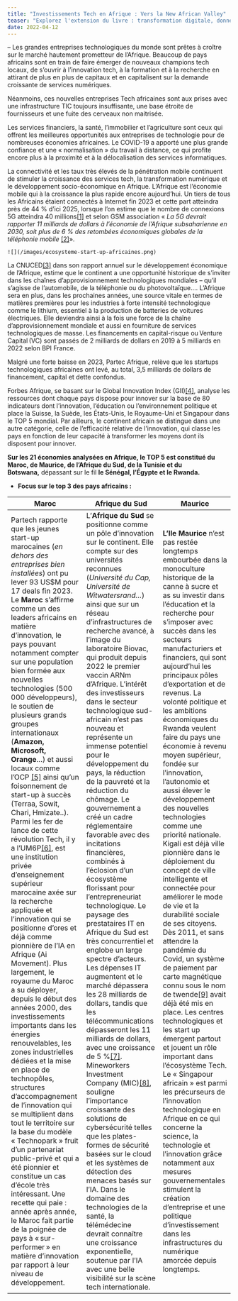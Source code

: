```yaml
---
title: "Investissements Tech en Afrique : Vers la New African Valley"
teaser: "Explorez l'extension du livre : transformation digitale, données, IA. Découvrez articles, avis, et commandez le livre. Contactez-nous pour un accompagnement vers le futur tech en Afrique."
date: 2022-04-12
---
```


– Les grandes entreprises technologiques du monde sont prêtes à croître sur le marché hautement prometteur de l’Afrique. Beaucoup de pays africains sont en train de faire émerger de nouveaux champions tech locaux, de s’ouvrir à l’innovation tech, à la formation et à la recherche en attirant de plus en plus de capitaux et en capitalisent sur la demande croissante de services numériques.

Néanmoins, ces nouvelles entreprises Tech africaines sont aux prises avec une infrastructure TIC toujours insuffisante, une base étroite de fournisseurs et une fuite des cerveaux non maitrisée.

Les services financiers, la santé, l’immobilier et l’agriculture sont ceux qui offrent les meilleures opportunités aux entreprises de technologie pour de nombreuses économies africaines. Le COVID-19 a apporté une plus grande confiance et une « normalisation » du travail à distance, ce qui profite encore plus à la proximité et à la délocalisation des services informatiques.

La connectivité et les taux très élevés de la pénétration mobile continuent de stimuler la croissance des services tech, la transformation numérique et le développement socio-économique en Afrique. L’Afrique est l’économie mobile qui à la croissance la plus rapide encore aujourd’hui. Un tiers de tous les Africains étaient connectés à Internet fin 2023 et cette part atteindra près de 44 % d’ici 2025, lorsque l’on estime que le nombre de connexions 5G atteindra 40 millions[[1]](https://orbii.fr/investissements-tech-en-afrique-vers-la-new-african-valley/#_ftn1) et selon GSM association « _La 5G devrait rapporter 11 milliards de dollars à l’économie de l’Afrique subsaharienne en 2030, soit plus de 6 % des retombées économiques globales de la téléphonie mobile_ [[2]](https://orbii.fr/investissements-tech-en-afrique-vers-la-new-african-valley/#_ftn2)».

<div class="extended">

	![](/images/ecosysteme-start-up-africaines.png)

</div>

La CNUCED[[3]](https://orbii.fr/investissements-tech-en-afrique-vers-la-new-african-valley/#_ftn3) dans son rapport annuel sur le développement économique de l’Afrique, estime que le continent a une opportunité historique de s’inviter dans les chaînes d’approvisionnement technologiques mondiales – qu’il s’agisse de l’automobile, de la téléphonie ou du photovoltaïque…. L’Afrique sera en plus, dans les prochaines années, une source vitale en termes de matières premières pour les industries à forte intensité technologique comme le lithium, essentiel à la production de batteries de voitures électriques. Elle deviendra ainsi à la fois une force de la chaîne d’approvisionnement mondiale et aussi en fourniture de services technologiques de masse. Les financements en capital-risque ou Venture Capital (VC) sont passés de 2 milliards de dollars en 2019 à 5 milliards en 2022 selon BPI France.

Malgré une forte baisse en 2023, Partec Afrique, relève que les startups technologiques africaines ont levé, au total, 3,5 milliards de dollars de financement, capital et dette confondus.

Forbes Afrique, se basant sur le Global Innovation Index (GII)[[4]](https://orbii.fr/investissements-tech-en-afrique-vers-la-new-african-valley/#_ftn4), analyse les ressources dont chaque pays dispose pour innover sur la base de 80 indicateurs dont l’innovation, l’éducation ou l’environnement politique et place la Suisse, la Suède, les États-Unis, le Royaume-Uni et Singapour dans le TOP 5 mondial. Par ailleurs, le continent africain se distingue dans une autre catégorie, celle de l’efficacité relative de l’innovation, qui classe les pays en fonction de leur capacité à transformer les moyens dont ils disposent pour innover.

**Sur les 21 économies analysées en Afrique, le TOP 5 est constitué du Maroc, de Maurice, de l’Afrique du Sud, de la Tunisie et du Botswana,** dépassant sur le fil **le Sénégal, l’Égypte et le Rwanda.**

- **Focus sur le top 3 des pays africains :**

<div class="extended2">

| **Maroc**                                                                                                                                                                                                                                                                                                                                                                                                                                                                                                                                                                                                                                                                                                                                                                                                                                                                                                                                                                                                                                                                                                                                                                                                                                                                                                                                                                                                                                                                                                                                                                                                                                          | **Afrique du Sud**                                                                                                                                                                                                                                                                                                                                                                                                                                                                                                                                                                                                                                                                                                                                                                                                                                                                                                                                                                                                                                                                                                                                                                                                                                                                                                                                                                                                                                                                                                                                                                                                                                         | **Maurice**                                                                                                                                                                                                                                                                                                                                                                                                                                                                                                                                                                                                                                                                                                                                                                                                                                                                                                                                                                                                                                                                                                                                                                                                                                                                                                                                                                                                                                                  |
| -------------------------------------------------------------------------------------------------------------------------------------------------------------------------------------------------------------------------------------------------------------------------------------------------------------------------------------------------------------------------------------------------------------------------------------------------------------------------------------------------------------------------------------------------------------------------------------------------------------------------------------------------------------------------------------------------------------------------------------------------------------------------------------------------------------------------------------------------------------------------------------------------------------------------------------------------------------------------------------------------------------------------------------------------------------------------------------------------------------------------------------------------------------------------------------------------------------------------------------------------------------------------------------------------------------------------------------------------------------------------------------------------------------------------------------------------------------------------------------------------------------------------------------------------------------------------------------------------------------------------------------------------- | ---------------------------------------------------------------------------------------------------------------------------------------------------------------------------------------------------------------------------------------------------------------------------------------------------------------------------------------------------------------------------------------------------------------------------------------------------------------------------------------------------------------------------------------------------------------------------------------------------------------------------------------------------------------------------------------------------------------------------------------------------------------------------------------------------------------------------------------------------------------------------------------------------------------------------------------------------------------------------------------------------------------------------------------------------------------------------------------------------------------------------------------------------------------------------------------------------------------------------------------------------------------------------------------------------------------------------------------------------------------------------------------------------------------------------------------------------------------------------------------------------------------------------------------------------------------------------------------------------------------------------------------------------------- | ------------------------------------------------------------------------------------------------------------------------------------------------------------------------------------------------------------------------------------------------------------------------------------------------------------------------------------------------------------------------------------------------------------------------------------------------------------------------------------------------------------------------------------------------------------------------------------------------------------------------------------------------------------------------------------------------------------------------------------------------------------------------------------------------------------------------------------------------------------------------------------------------------------------------------------------------------------------------------------------------------------------------------------------------------------------------------------------------------------------------------------------------------------------------------------------------------------------------------------------------------------------------------------------------------------------------------------------------------------------------------------------------------------------------------------------------------------ |
| Partech rapporte que les jeunes start-up marocaines (_en dehors des entreprises bien installées_) ont pu lever 93 US$M pour 17 deals fin 2023. Le **Maroc** s’affirme comme un des leaders africains en matière d’innovation, le pays pouvant notamment compter sur une population bien formée aux nouvelles technologies (500 000 développeurs), le soutien de plusieurs grands groupes internationaux (**Amazon, Microsoft, Orange**…) et aussi locaux comme l’OCP [[5]](https://orbii.fr/investissements-tech-en-afrique-vers-la-new-african-valley/#_ftn5) ainsi qu’un foisonnement de start-up à succès (Terraa, Sowit, Chari, Hmizate..). Parmi les fer de lance de cette révolution Tech, il y a l’UM6P[[6]](https://orbii.fr/investissements-tech-en-afrique-vers-la-new-african-valley/#_ftn6), est une institution privée d’enseignement supérieur marocaine axée sur la recherche appliquée et l’innovation qui se positionne d’ores et déjà comme pionnière de l’IA en Afrique (Ai Movement). Plus largement, le royaume du Maroc a su déployer, depuis le début des années 2000, des investissements importants dans les énergies renouvelables, les zones industrielles dédiées et la mise en place de technopôles, structures d’accompagnement de l’innovation qui se multiplient dans tout le territoire sur la base du modèle « Technopark » fruit d’un partenariat public-privé et qui a été pionnier et constitue un cas d’école très intéressant. Une recette qui paie : année après année, le Maroc fait partie de la poignée de pays à « sur-performer » en matière d’innovation par rapport à leur niveau de développement. | L’**Afrique du Sud** se positionne comme un pôle d’innovation sur le continent. Elle compte sur des universités reconnues (_Université du Cap, Université de Witwatersrand…_) ainsi que sur un réseau d’infrastructures de recherche avancé, à l’image du laboratoire Biovac, qui produit depuis 2022 le premier vaccin ARNm d’Afrique. L’intérêt des investisseurs dans le secteur technologique sud-africain n’est pas nouveau et représente un immense potentiel pour le développement du pays, la réduction de la pauvreté et la réduction du chômage. Le gouvernement a créé un cadre réglementaire favorable avec des incitations financières, combinés à l’éclosion d’un écosystème florissant pour l’entrepreneuriat technologique. Le paysage des prestataires IT en Afrique du Sud est très concurrentiel et englobe un large spectre d’acteurs. Les dépenses IT augmentent et le marché dépassera les 28 milliards de dollars, tandis que les télécommunications dépasseront les 11 milliards de dollars, avec une croissance de 5 %[[7]](https://orbii.fr/investissements-tech-en-afrique-vers-la-new-african-valley/#_ftn7). Mineworkers Investment Company (MIC)[[8]](https://orbii.fr/investissements-tech-en-afrique-vers-la-new-african-valley/#_ftn8), souligne l’importance croissante des solutions de cybersécurité telles que les plates-formes de sécurité basées sur le cloud et les systèmes de détection des menaces basés sur l’IA. Dans le domaine des technologies de la santé, la télémédecine devrait connaître une croissance exponentielle, soutenue par l’IA avec une belle visibilité sur la scène tech internationale. | **L’Ile Maurice** n’est pas restée longtemps embourbée dans la monoculture historique de la canne à sucre et as su investir dans l’éducation et la recherche pour s’imposer avec succès dans les secteurs manufacturiers et financiers, qui sont aujourd’hui les principaux pôles d’exportation et de revenus. La volonté politique et les ambitions économiques du Rwanda veulent faire du pays une économie à revenu moyen supérieur, fondée sur l’innovation, l’autonomie et aussi élever le développement des nouvelles technologies comme une priorité nationale. Kigali est déjà ville pionnière dans le déploiement du concept de ville intelligente et connectée pour améliorer le mode de vie et la durabilité sociale de ses citoyens. Dès 2011, et sans attendre la pandémie du Covid, un système de paiement par carte magnétique connu sous le nom de twende[[9]](https://orbii.fr/investissements-tech-en-afrique-vers-la-new-african-valley/#_ftn9) avait déjà été mis en place. Les centres technologiques et les start up émergent partout et jouent un rôle important dans l’écosystème Tech. Le « Singapour africain » est parmi les précurseurs de l’innovation technologique en Afrique en ce qui concerne la science, la technologie et l’innovation grâce notamment aux mesures gouvernementales stimulent la création d’entreprise et une politique d’investissement dans les infrastructures du numérique amorcée depuis longtemps. |

</div>